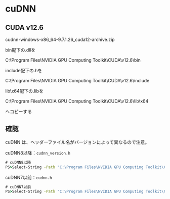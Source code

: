 # cuDNN

## CUDA v12.6

cudnn-windows-x86_64-9.7.1.26_cuda12-archive.zip

bin配下の.dllを

C:\Program Files\NVIDIA GPU Computing Toolkit\CUDA\v12.6\bin

include配下の.hを

C:\Program Files\NVIDIA GPU Computing Toolkit\CUDA\v12.6\include

lib\x64配下の.libを

C:\Program Files\NVIDIA GPU Computing Toolkit\CUDA\v12.6\lib\x64

へコピーする

## 確認

cuDNN は、ヘッダーファイル名がバージョンによって異なるので注意。

cuDNN8以降：`cudnn_version.h`

```cmd
# cuDNN8以降
PS>Select-String -Path "C:\Program Files\NVIDIA GPU Computing Toolkit\CUDA\v12.6\include\cudnn_version.h" -Pattern "#define CUDNN_MAJOR" -Context 0,2
```

cuDNN7以前：`cudnn.h`  

```cmd
# cuDNN7以前
PS>Select-String -Path "C:\Program Files\NVIDIA GPU Computing Toolkit\CUDA\v10.?\include\cudnn.h" -Pattern "#define CUDNN_MAJOR" -Context 0,2
```
